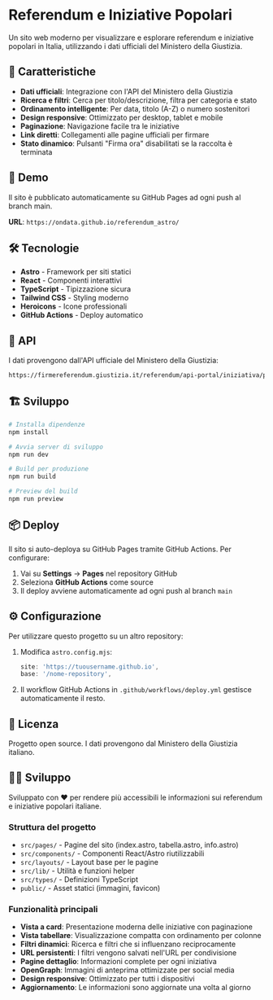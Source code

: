 # Referendum e Iniziative Popolari

Un sito web moderno per visualizzare e esplorare referendum e iniziative popolari in Italia, utilizzando i dati ufficiali del Ministero della Giustizia.

## 🌟 Caratteristiche

- **Dati ufficiali**: Integrazione con l'API del Ministero della Giustizia
- **Ricerca e filtri**: Cerca per titolo/descrizione, filtra per categoria e stato
- **Ordinamento intelligente**: Per data, titolo (A-Z) o numero sostenitori
- **Design responsive**: Ottimizzato per desktop, tablet e mobile
- **Paginazione**: Navigazione facile tra le iniziative
- **Link diretti**: Collegamenti alle pagine ufficiali per firmare
- **Stato dinamico**: Pulsanti "Firma ora" disabilitati se la raccolta è terminata

## 🚀 Demo

Il sito è pubblicato automaticamente su GitHub Pages ad ogni push al branch main.

**URL**: `https://ondata.github.io/referendum_astro/`

## 🛠️ Tecnologie

- **Astro** - Framework per siti statici
- **React** - Componenti interattivi
- **TypeScript** - Tipizzazione sicura
- **Tailwind CSS** - Styling moderno
- **Heroicons** - Icone professionali
- **GitHub Actions** - Deploy automatico

## 📡 API

I dati provengono dall'API ufficiale del Ministero della Giustizia:

```bash
https://firmereferendum.giustizia.it/referendum/api-portal/iniziativa/public
```

## 🏗️ Sviluppo

```bash
# Installa dipendenze
npm install

# Avvia server di sviluppo
npm run dev

# Build per produzione
npm run build

# Preview del build
npm run preview
```

## 📦 Deploy

Il sito si auto-deploya su GitHub Pages tramite GitHub Actions. Per configurare:

1. Vai su **Settings** → **Pages** nel repository GitHub
2. Seleziona **GitHub Actions** come source
3. Il deploy avviene automaticamente ad ogni push al branch `main`

## ⚙️ Configurazione

Per utilizzare questo progetto su un altro repository:

1. Modifica `astro.config.mjs`:

   ```js
   site: 'https://tuousername.github.io',
   base: '/nome-repository',
   ```

2. Il workflow GitHub Actions in `.github/workflows/deploy.yml` gestisce automaticamente il resto.

## 📄 Licenza

Progetto open source. I dati provengono dal Ministero della Giustizia italiano.

## 👨‍💻 Sviluppo

Sviluppato con ❤️ per rendere più accessibili le informazioni sui referendum e iniziative popolari italiane.

### Struttura del progetto

- `src/pages/` - Pagine del sito (index.astro, tabella.astro, info.astro)
- `src/components/` - Componenti React/Astro riutilizzabili
- `src/layouts/` - Layout base per le pagine
- `src/lib/` - Utilità e funzioni helper
- `src/types/` - Definizioni TypeScript
- `public/` - Asset statici (immagini, favicon)

### Funzionalità principali

- **Vista a card**: Presentazione moderna delle iniziative con paginazione
- **Vista tabellare**: Visualizzazione compatta con ordinamento per colonne
- **Filtri dinamici**: Ricerca e filtri che si influenzano reciprocamente
- **URL persistenti**: I filtri vengono salvati nell'URL per condivisione
- **Pagine dettaglio**: Informazioni complete per ogni iniziativa
- **OpenGraph**: Immagini di anteprima ottimizzate per social media
- **Design responsive**: Ottimizzato per tutti i dispositivi
- **Aggiornamento**: Le informazioni sono aggiornate una volta al giorno
